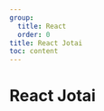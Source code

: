 ```yaml
---
group:
  title: React
  order: 0
title: React Jotai
toc: content
---
```


# React Jotai

<code src="./_react-jotai/demo12.tsx"></code>
<code src="./_react-jotai/demo11.tsx"></code>
<code src="./_react-jotai/demo10.tsx"></code>
<code src="./_react-jotai/demo9.tsx"></code>
<code src="./_react-jotai/demo8.tsx"></code>
<code src="./_react-jotai/demo7.tsx"></code>
<code src="./_react-jotai/demo6.tsx"></code>
<code src="./_react-jotai/demo5.tsx"></code>
<code src="./_react-jotai/demo4.tsx"></code>
<code src="./_react-jotai/demo3.tsx"></code>
<code src="./_react-jotai/demo2.tsx"></code>
<code src="./_react-jotai/demo1.tsx"></code>
